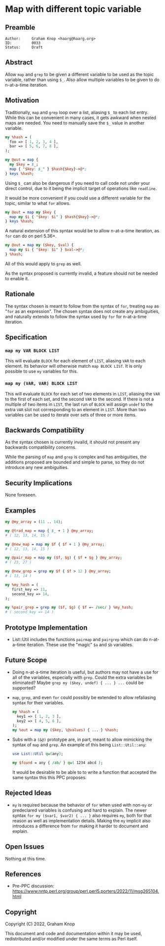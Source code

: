 # Map with different topic variable

## Preamble

    Author:     Graham Knop <haarg@haarg.org>
    ID:         0033
    Status:     Draft

## Abstract

Allow `map` and `grep` to be given a different variable to be used as the topic
variable, rather than using `$_`. Also allow multiple variables to be given to
do n-at-a-time iteration.

## Motivation

Traditionally, `map` and `grep` loop over a list, aliasing `$_` to each list
entry. While this can be convenient in many cases, it gets awkward when nested
maps are needed. You need to manually save the `$_` value in another variable.

```perl
my %hash = (
  foo => [ 1, 2, 3, 4 ],
  bar => [ 5, 6, 7, 8 ],
);

my @out = map {
  my $key = $_;
  map { "$key: $_" } $hash{$key}->@*;
} keys %hash;
```

Using `$_` can also be dangerous if you need to call code not under your
direct control, due to it being the implicit target of operations like
`readline`.

It would be more convenient if you could use a different variable for the
topic, similar to what `for` allows.

```perl
my @out = map my $key {
  map my $i { "$key: $i" } $hash{$key}->@*;
} keys %hash;
```

A natural extension of this syntax would be to allow n-at-a-time iteration, as
`for` can do on perl 5.36+.

```perl
my @out = map my ($key, $val) {
  map my $i { "$key: $i" } $val->@*;
} %hash;
```

All of this would apply to `grep` as well.

As the syntax proposed is currently invalid, a feature should not be needed to
enable it.

## Rationale

The syntax chosen is meant to follow from the syntax of `for`, treating `map`
as "`for` as an expression". The chosen syntax does not create any
ambiguities, and naturally extends to follow the syntax used by `for` for
n-at-a-time iteration.

## Specification

### `map my VAR BLOCK LIST`

This will evaluate `BLOCK` for each element of `LIST`, aliasing `VAR` to each
element. Its behavior will otherwise match `map BLOCK LIST`. It is only
possible to use `my` variables for this.

### `map my (VAR, VAR) BLOCK LIST`

This will evaluate `BLOCK` for each set of two elements in `LIST`, aliasing
the `VAR` to the first of each set, and the second `VAR` to the second. If
there is not a multiple of two items in `LIST`, the last run of `BLOCK` will
assign `undef` to the extra `VAR` slot not corresponding to an element in
`LIST`. More than two variables can be used to iterate over sets of three or
more items.

## Backwards Compatibility

As the syntax chosen is currently invalid, it should not present any backwards
compatibility concerns.

While the parsing of `map` and `grep` is complex and has ambiguities, the
additions proposed are bounded and simple to parse, so they do not introduce
any new ambiguities.

## Security Implications

None foreseen.

## Examples

```perl
my @my_array = (11 .. 14);

my @trad_map = map { $_ + 1 } @my_array;
# ( 12, 13, 14, 15 )

my @new_map = map my $f { $f + 1 } @my_array;
# ( 12, 13, 14, 15 )

my @pair_map = map my ($f, $g) { $f + $g } @my_array;
# ( 23, 27 )

my @new_grep = grep my $f { $f > 12 } @my_array;
# ( 13, 14 )

my %my_hash = (
   first_key => 11,
   second_key => 14,
);

my %pair_grep = grep my ($f, $g) { $f =~ /sec/ } %my_hash;
# ( second_key => 14 )
```

## Prototype Implementation

  - List::Util includes the functions `pairmap` and `pairgrep` which can do
    n-at-a-time iteration. These use the "magic" `$a` and `$b` variables.

## Future Scope

  - Doing n-at-a-time iteration is useful, but authors may not have a use for
    all of the variables, especially with `grep`. Could the extra variables be
    eliminated? Maybe `grep my ($key, undef) { ... } ...` could be supported?

  - `map`, `grep`, and even `for` could possibly be extended to allow
    refaliasing syntax for their variables.

    ```perl
    my %hash = (
      key1 => [ 1, 2, 3 ],
      key2 => [ 4, 5, 6 ],
    );
    my %out = map my ($key, \@values) { ... } %hash;
    ```

  - Subs with a `(&@)` prototype are, in part, meant to allow mimicking the
    syntax of `map` and `grep`. An example of this being `List::Util::any`:

    ```perl
    use List::Util qw(any);

    my $found = any { /ab/ } qw( 1234 abcd );
    ```

    It would be desirable to be able to to write a function that accepted the
    same syntax this this PPC proposes.

## Rejected Ideas

  - `my` is required because the behavior of `for` when used with non-`my` or
    predeclared variables is confusing and hard to explain. The newer syntax
    `for my ($var1, $var2) { ... }` also requires `my`, both for that reason
    as well as implementation details. Making the `my` implicit also
    introduces a difference from `for` making it harder to document and
    explain.

## Open Issues

Nothing at this time.

## References

  - Pre-PPC discussion: https://www.nntp.perl.org/group/perl.perl5.porters/2022/11/msg265104.html

## Copyright

Copyright (C) 2022, Graham Knop

This document and code and documentation within it may be used, redistributed
and/or modified under the same terms as Perl itself.
